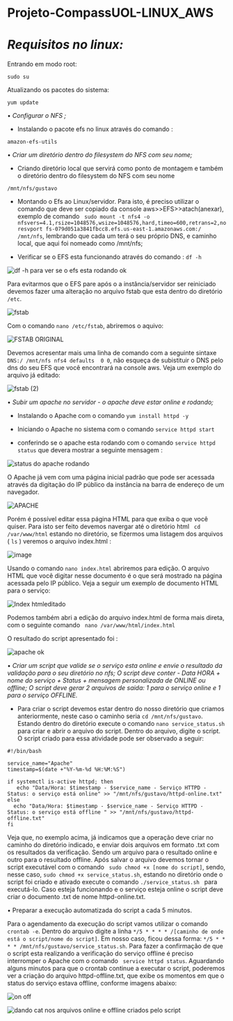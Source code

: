 
# Projeto-CompassUOL-LINUX_AWS

# *Requisitos no linux:*

Entrando em modo root:
```
sudo su
```

Atualizando os pacotes do sistema:
```
yum update
```


 •	*Configurar o NFS ;*

 - Instalando o pacote efs no linux através do comando :
```
amazon-efs-utils
```

•	*Criar um diretório dentro do filesystem do NFS com seu nome;*

- Criando diretório local que servirá como ponto de montagem e também o diretório dentro do filesystem do NFS com seu nome
  
```
/mnt/nfs/gustavo
```

- Montando o Efs ao Linux/servidor. Para isto, é preciso utilizar o comando que deve ser copiado da console aws>>EFS>>atach(anexar), exemplo de comando  ``` sudo mount -t nfs4 -o nfsvers=4.1,rsize=1048576,wsize=1048576,hard,timeo=600,retrans=2,noresvport fs-079d051a3841fbcc8.efs.us-east-1.amazonaws.com:/ /mnt/nfs```, lembrando que cada um terá o seu próprio DNS, e caminho local, que aqui foi nomeado como /mnt/nfs;
             
                                                               
- Verificar se o EFS esta funcionando através do comando :
  ``` df -h ```
  
![df -h para ver se o efs esta rodando ok](https://github.com/Gustavopedoni1/Projeto-CompassUOL-LINUX_AWS/assets/157602238/2c8e8ad9-6b26-48a6-8673-fa424f33d374)




Para evitarmos que o EFS pare após o a instância/servidor ser reiniciado devemos fazer uma alteração no arquivo fstab que esta dentro do diretório ```/etc```.



![fstab](https://github.com/Gustavopedoni1/Projeto-CompassUOL-LINUX_AWS/assets/157602238/fe6c3cd8-741f-4fb2-92e9-6276091d94bd)




Com o comando ``` nano /etc/fstab ```,  abriremos o aquivo:


![FSTAB ORIGINAL](https://github.com/Gustavopedoni1/Projeto-CompassUOL-LINUX_AWS/assets/157602238/0cc70358-1e73-4811-8aa1-992fefc06e80)

Devemos acresentar mais uma linha de comando com a seguinte sintaxe ``` DNS:/ /mnt/nfs nfs4 defaults  0 0 ```, não esqueça de subistituir o DNS pelo dns do seu EFS que você encontrará na console aws. Veja um exemplo do arquivo já editado:


![fstab (2)](https://github.com/Gustavopedoni1/Projeto-CompassUOL-LINUX_AWS/assets/157602238/a3d0d41d-aeaf-43cf-b199-a18fda5e9f05)


 
 •	*Subir um apache no servidor - o apache deve estar online e rodando;*

- Instalando o Apache com o comando ``` yum install httpd -y ``` 
 
- Iniciando o Apache no sistema com o comando ``` service httpd start ```
 
- conferindo se o apache esta rodando com o comando ``` service httpd status ``` que devera mostrar a seguinte mensagem :

![status do apache rodando](https://github.com/Gustavopedoni1/Projeto-CompassUOL-LINUX_AWS/assets/157602238/00e5c20e-a850-4a72-834a-29a27278da3d)



O Apache já vem com uma página inicial padrão que pode ser acessada através da digitação do IP público da instância na barra de endereço de um navegador. 

![APACHE](https://github.com/Gustavopedoni1/Projeto-CompassUOL-LINUX_AWS/assets/157602238/3ad2855c-4932-4074-a4a5-a70e989e486d)

Porém é possível editar essa página HTML para que exiba o que você quiser. Para isto ser feito devemos navergar até o diretório html ```  cd /var/www/html ``` estando no diretório, se fizermos uma listagem dos arquivos ( ``` ls ``` ) veremos o arquivo index.html : 

![image](https://github.com/Gustavopedoni1/Projeto-CompassUOL-LINUX_AWS/assets/157602238/7f3bb088-8f90-40f6-bee8-6e359c1eedd6)

Usando o comando ``` nano index.html ``` abriremos para edição. O arquivo HTML que você digitar nesse documento é o que será mostrado na página acessada pelo IP público. Veja a seguir um exemplo de documento HTML para o serviço:

![Index htmleditado](https://github.com/Gustavopedoni1/Projeto-CompassUOL-LINUX_AWS/assets/157602238/b16b00b5-9116-482c-86d7-1f5fe08e5505)

Podemos também abri a edição do arquivo index.html de forma mais direta, com o seguinte comando ``` nano /var/www/html/index.html```

O resultado do script apresentado foi : 

![apache ok](https://github.com/Gustavopedoni1/Projeto-CompassUOL-LINUX_AWS/assets/157602238/13c8230b-86c3-4e79-86d6-8871d20b7be9)



 
 •	*Criar um script que valide se o serviço esta online e envie o resultado da validação para o seu diretório no nfs; O script deve conter - Data HORA + nome do serviço + Status + mensagem personalizada de ONLINE ou offline; O script deve gerar 2 arquivos de saida: 1 para o serviço online e 1 para o serviço OFFLINE.*
 

 - Para criar o script devemos estar dentro do nosso diretório que criamos anteriormente, neste caso o caminho seria ``` cd /mnt/nfs/gustavo ```. Estando dentro do diretório execute o comando ```nano service_status.sh``` para criar e abrir o arquivo do script. Dentro do arquivo, digite o script. O script criado para essa atividade pode ser observado a seguir:
   
 ```  
#!/bin/bash

service_name="Apache"
timestamp=$(date +"%Y-%m-%d %H:%M:%S")

if systemctl is-active httpd; then
    echo "Data/Hora: $timestamp - $service_name - Serviço HTTPD - Status: o serviço está online" >> "/mnt/nfs/gustavo/httpd-online.txt"
else
   echo "Data/Hora: $timestamp - $service_name - Serviço HTTPD - Status: o serviço está offline " >> "/mnt/nfs/gustavo/httpd-offline.txt"
fi 

```
 Veja que, no exemplo acima, já indicamos que a operação deve criar no caminho do diretório indicado, e enviar dois arquivos em formato .txt com os resultados da verificação. Sendo um arquivo para o resultado online e outro para o resultado offline. Após salvar o arquivo devemos tornar o script executável com o comando ``` sudo chmod +x [nome do script]```, sendo, nesse caso, ```sudo chmod +x service_status.sh```, estando no diretório onde o script foi criado e ativado execute o comando ```./service_status.sh ``` para executá-lo. Caso esteja funcionando e o serviço esteja online o script deve criar o documento .txt de nome httpd-online.txt.


 •	Preparar a execução automatizada do script a cada 5 minutos.

 Para o agendamento da execução do script vamos utilizar o comando ```crontab -e```. Dentro do arquivo digite a linha ```*/5 * * * * /[caminho de onde está o script/nome do script]```. Em nosso caso, ficou dessa forma: ```*/5 * * * * /mnt/nfs/gustavo/service_status.sh```. Para fazer a confirmação de que o script  esta realizando a verificação do serviço offline é preciso interromper o Apache com o comando ``` service httpd status```. Aguardando alguns minutos para que o crontab continue a executar o script, poderemos ver a criação do arquivo httpd-offline.txt, que exibe os momentos em que o status do serviço estava offline, conforme imagens abaixo: 


 
![on off](https://github.com/Gustavopedoni1/Projeto-CompassUOL-LINUX_AWS/assets/157602238/3a2941c9-ba27-4959-bdbf-c4f524c33177)



![dando cat nos arquivos online e offline criados pelo script](https://github.com/Gustavopedoni1/Projeto-CompassUOL-LINUX_AWS/assets/157602238/3acfda3a-579e-4b45-b120-cb5b79b1a36e)


